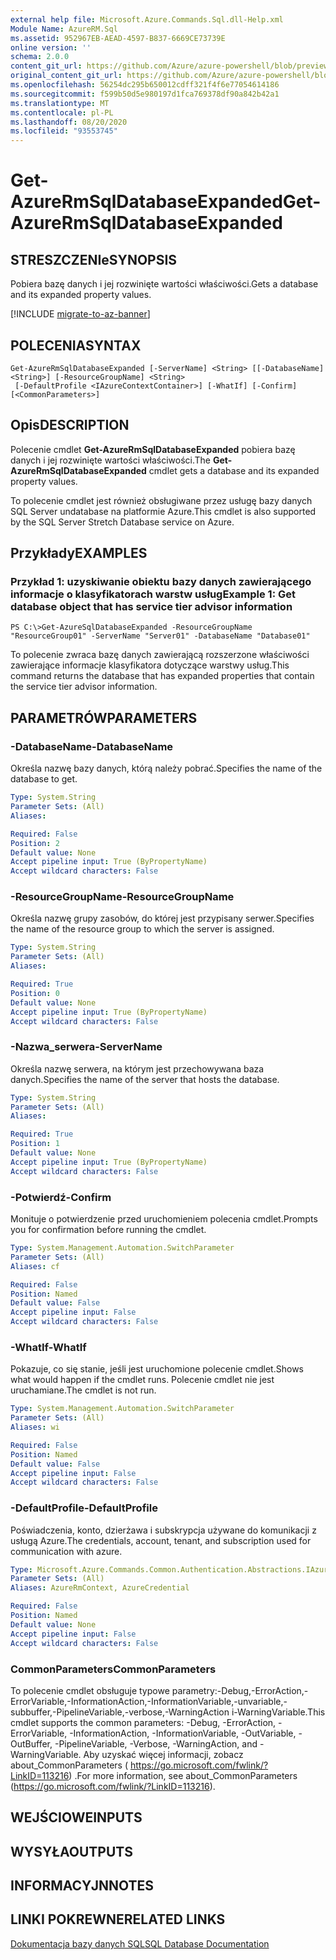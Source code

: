 ```yaml
---
external help file: Microsoft.Azure.Commands.Sql.dll-Help.xml
Module Name: AzureRM.Sql
ms.assetid: 952967EB-AEAD-4597-B837-6669CE73739E
online version: ''
schema: 2.0.0
content_git_url: https://github.com/Azure/azure-powershell/blob/preview/src/ResourceManager/Sql/Commands.Sql/help/Get-AzureRmSqlDatabaseExpanded.md
original_content_git_url: https://github.com/Azure/azure-powershell/blob/preview/src/ResourceManager/Sql/Commands.Sql/help/Get-AzureRmSqlDatabaseExpanded.md
ms.openlocfilehash: 56254dc295b650012cdff321f4f6e77054614186
ms.sourcegitcommit: f599b50d5e980197d1fca769378df90a842b42a1
ms.translationtype: MT
ms.contentlocale: pl-PL
ms.lasthandoff: 08/20/2020
ms.locfileid: "93553745"
---
```

# <span data-ttu-id="1fe55-101">Get-AzureRmSqlDatabaseExpanded</span><span class="sxs-lookup"><span data-stu-id="1fe55-101">Get-AzureRmSqlDatabaseExpanded</span></span>

## <span data-ttu-id="1fe55-102">STRESZCZENIe</span><span class="sxs-lookup"><span data-stu-id="1fe55-102">SYNOPSIS</span></span>
<span data-ttu-id="1fe55-103">Pobiera bazę danych i jej rozwinięte wartości właściwości.</span><span class="sxs-lookup"><span data-stu-id="1fe55-103">Gets a database and its expanded property values.</span></span>

[!INCLUDE [migrate-to-az-banner](../../includes/migrate-to-az-banner.md)]

## <span data-ttu-id="1fe55-104">POLECENIA</span><span class="sxs-lookup"><span data-stu-id="1fe55-104">SYNTAX</span></span>

```
Get-AzureRmSqlDatabaseExpanded [-ServerName] <String> [[-DatabaseName] <String>] [-ResourceGroupName] <String>
 [-DefaultProfile <IAzureContextContainer>] [-WhatIf] [-Confirm] [<CommonParameters>]
```

## <span data-ttu-id="1fe55-105">Opis</span><span class="sxs-lookup"><span data-stu-id="1fe55-105">DESCRIPTION</span></span>
<span data-ttu-id="1fe55-106">Polecenie cmdlet **Get-AzureRmSqlDatabaseExpanded** pobiera bazę danych i jej rozwinięte wartości właściwości.</span><span class="sxs-lookup"><span data-stu-id="1fe55-106">The **Get-AzureRmSqlDatabaseExpanded** cmdlet gets a database and its expanded property values.</span></span>

<span data-ttu-id="1fe55-107">To polecenie cmdlet jest również obsługiwane przez usługę bazy danych SQL Server undatabase na platformie Azure.</span><span class="sxs-lookup"><span data-stu-id="1fe55-107">This cmdlet is also supported by the SQL Server Stretch Database service on Azure.</span></span>

## <span data-ttu-id="1fe55-108">Przykłady</span><span class="sxs-lookup"><span data-stu-id="1fe55-108">EXAMPLES</span></span>

### <span data-ttu-id="1fe55-109">Przykład 1: uzyskiwanie obiektu bazy danych zawierającego informacje o klasyfikatorach warstw usług</span><span class="sxs-lookup"><span data-stu-id="1fe55-109">Example 1: Get database object that has service tier advisor information</span></span>
```
PS C:\>Get-AzureSqlDatabaseExpanded -ResourceGroupName "ResourceGroup01" -ServerName "Server01" -DatabaseName "Database01"
```

<span data-ttu-id="1fe55-110">To polecenie zwraca bazę danych zawierającą rozszerzone właściwości zawierające informacje klasyfikatora dotyczące warstwy usług.</span><span class="sxs-lookup"><span data-stu-id="1fe55-110">This command returns the database that has expanded properties that contain the service tier advisor information.</span></span>

## <span data-ttu-id="1fe55-111">PARAMETRÓW</span><span class="sxs-lookup"><span data-stu-id="1fe55-111">PARAMETERS</span></span>

### <span data-ttu-id="1fe55-112">-DatabaseName</span><span class="sxs-lookup"><span data-stu-id="1fe55-112">-DatabaseName</span></span>
<span data-ttu-id="1fe55-113">Określa nazwę bazy danych, którą należy pobrać.</span><span class="sxs-lookup"><span data-stu-id="1fe55-113">Specifies the name of the database to get.</span></span>

```yaml
Type: System.String
Parameter Sets: (All)
Aliases: 

Required: False
Position: 2
Default value: None
Accept pipeline input: True (ByPropertyName)
Accept wildcard characters: False
```

### <span data-ttu-id="1fe55-114">-ResourceGroupName</span><span class="sxs-lookup"><span data-stu-id="1fe55-114">-ResourceGroupName</span></span>
<span data-ttu-id="1fe55-115">Określa nazwę grupy zasobów, do której jest przypisany serwer.</span><span class="sxs-lookup"><span data-stu-id="1fe55-115">Specifies the name of the resource group to which the server is assigned.</span></span>

```yaml
Type: System.String
Parameter Sets: (All)
Aliases: 

Required: True
Position: 0
Default value: None
Accept pipeline input: True (ByPropertyName)
Accept wildcard characters: False
```

### <span data-ttu-id="1fe55-116">-Nazwa_serwera</span><span class="sxs-lookup"><span data-stu-id="1fe55-116">-ServerName</span></span>
<span data-ttu-id="1fe55-117">Określa nazwę serwera, na którym jest przechowywana baza danych.</span><span class="sxs-lookup"><span data-stu-id="1fe55-117">Specifies the name of the server that hosts the database.</span></span>

```yaml
Type: System.String
Parameter Sets: (All)
Aliases: 

Required: True
Position: 1
Default value: None
Accept pipeline input: True (ByPropertyName)
Accept wildcard characters: False
```

### <span data-ttu-id="1fe55-118">-Potwierdź</span><span class="sxs-lookup"><span data-stu-id="1fe55-118">-Confirm</span></span>
<span data-ttu-id="1fe55-119">Monituje o potwierdzenie przed uruchomieniem polecenia cmdlet.</span><span class="sxs-lookup"><span data-stu-id="1fe55-119">Prompts you for confirmation before running the cmdlet.</span></span>

```yaml
Type: System.Management.Automation.SwitchParameter
Parameter Sets: (All)
Aliases: cf

Required: False
Position: Named
Default value: False
Accept pipeline input: False
Accept wildcard characters: False
```

### <span data-ttu-id="1fe55-120">-WhatIf</span><span class="sxs-lookup"><span data-stu-id="1fe55-120">-WhatIf</span></span>
<span data-ttu-id="1fe55-121">Pokazuje, co się stanie, jeśli jest uruchomione polecenie cmdlet.</span><span class="sxs-lookup"><span data-stu-id="1fe55-121">Shows what would happen if the cmdlet runs.</span></span>
<span data-ttu-id="1fe55-122">Polecenie cmdlet nie jest uruchamiane.</span><span class="sxs-lookup"><span data-stu-id="1fe55-122">The cmdlet is not run.</span></span>

```yaml
Type: System.Management.Automation.SwitchParameter
Parameter Sets: (All)
Aliases: wi

Required: False
Position: Named
Default value: False
Accept pipeline input: False
Accept wildcard characters: False
```

### <span data-ttu-id="1fe55-123">-DefaultProfile</span><span class="sxs-lookup"><span data-stu-id="1fe55-123">-DefaultProfile</span></span>
<span data-ttu-id="1fe55-124">Poświadczenia, konto, dzierżawa i subskrypcja używane do komunikacji z usługą Azure.</span><span class="sxs-lookup"><span data-stu-id="1fe55-124">The credentials, account, tenant, and subscription used for communication with azure.</span></span>

```yaml
Type: Microsoft.Azure.Commands.Common.Authentication.Abstractions.IAzureContextContainer
Parameter Sets: (All)
Aliases: AzureRmContext, AzureCredential

Required: False
Position: Named
Default value: None
Accept pipeline input: False
Accept wildcard characters: False
```

### <span data-ttu-id="1fe55-125">CommonParameters</span><span class="sxs-lookup"><span data-stu-id="1fe55-125">CommonParameters</span></span>
<span data-ttu-id="1fe55-126">To polecenie cmdlet obsługuje typowe parametry:-Debug,-ErrorAction,-ErrorVariable,-InformationAction,-InformationVariable,-unvariable,-subbuffer,-PipelineVariable,-verbose,-WarningAction i-WarningVariable.</span><span class="sxs-lookup"><span data-stu-id="1fe55-126">This cmdlet supports the common parameters: -Debug, -ErrorAction, -ErrorVariable, -InformationAction, -InformationVariable, -OutVariable, -OutBuffer, -PipelineVariable, -Verbose, -WarningAction, and -WarningVariable.</span></span> <span data-ttu-id="1fe55-127">Aby uzyskać więcej informacji, zobacz about_CommonParameters ( https://go.microsoft.com/fwlink/?LinkID=113216) .</span><span class="sxs-lookup"><span data-stu-id="1fe55-127">For more information, see about_CommonParameters (https://go.microsoft.com/fwlink/?LinkID=113216).</span></span>

## <span data-ttu-id="1fe55-128">WEJŚCIOWE</span><span class="sxs-lookup"><span data-stu-id="1fe55-128">INPUTS</span></span>

## <span data-ttu-id="1fe55-129">WYSYŁA</span><span class="sxs-lookup"><span data-stu-id="1fe55-129">OUTPUTS</span></span>

## <span data-ttu-id="1fe55-130">INFORMACYJN</span><span class="sxs-lookup"><span data-stu-id="1fe55-130">NOTES</span></span>

## <span data-ttu-id="1fe55-131">LINKI POKREWNE</span><span class="sxs-lookup"><span data-stu-id="1fe55-131">RELATED LINKS</span></span>

[<span data-ttu-id="1fe55-132">Dokumentacja bazy danych SQL</span><span class="sxs-lookup"><span data-stu-id="1fe55-132">SQL Database Documentation</span></span>](https://docs.microsoft.com/azure/sql-database/)

